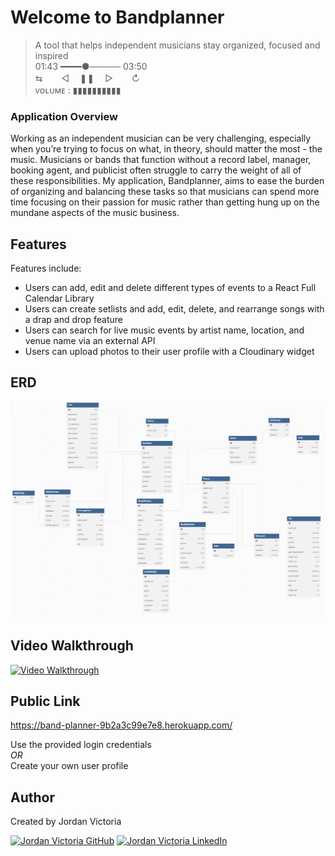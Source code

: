 # Welcome to Bandplanner

> A tool that helps independent musicians stay organized, focused and inspired <br>
01:43 ━━━━●───── 03:50 <br>
⇆ㅤ ㅤ◁ㅤ ❚❚ ㅤ▷ ㅤㅤ↻﻿<br>
ᴠᴏʟᴜᴍᴇ : ▮▮▮▮▮▮▮▮▮▮  

### Application Overview

Working as an independent musician can be very challenging, especially when you’re trying to focus on what, in theory, should matter the most - the music. Musicians or bands that function without a record label, manager, booking agent, and publicist often struggle to carry the weight of all of these responsibilities. My application, Bandplanner, aims to ease the burden of organizing and balancing these tasks so that musicians can spend more time focusing on their passion for music rather than getting hung up on the mundane aspects of the music business. 


## Features


Features include:
* Users can add, edit and delete different types of events to a React Full Calendar Library
* Users can create setlists and add, edit, delete, and rearrange songs with a drap and drop feature
* Users can search for live music events by artist name, location, and venue name via an external API
* Users can upload photos to their user profile with a Cloudinary widget

## ERD
<img src="erd-bp.png">

## Video Walkthrough

[![Video Walkthrough](https://img.youtube.com/vi/pgajnk7rkog/0.jpg)](https://www.youtube.com/watch?v=pgajnk7rkog)








## Public Link

https://band-planner-9b2a3c99e7e8.herokuapp.com/


 Use the provided login credentials<br>*OR*<br>Create your own user profile


## Author

Created by Jordan Victoria 

<a href="https://www.github.com/jordanvictoria/" target="_blank"><img src="https://img.shields.io/badge/github%20-%23121011.svg?&style=for-the-badge&logo=github&logoColor=white" alt="Jordan Victoria GitHub" style="height: auto !important;width: auto !important;" /></a> <a href="https://www.linkedin.com/in/jordanvictoria1/" target="_blank"><img src="https://img.shields.io/badge/linkedin%20-%230077B5.svg?&style=for-the-badge&logo=linkedin&logoColor=white" alt="Jordan Victoria LinkedIn" style="height: auto !important;width: auto !important;" /></a>
